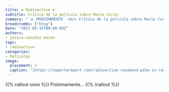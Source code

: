 ```yaml
---
title: ☢️ Radioactive ☢️
subtitle: Crítica de la película sobre Marie Curie
summary: "`🔜 PRÓXIMAMENTE` <br> Crítica de la película sobre Marie Curie."
breadcrumbs: ["blog"]
date: "2021-03-15T00:00:00Z"
authors:
- jesica-sanchez-mazon
tags:
- radioactive
categories:
- Películas
image:
  placement: 3
  caption: "[https://saportareport.com/radioactive-rosamund-pike-is-radiant-in-role-of-madame-curie-2/columnists/eleanor/](https://saportareport.com/radioactive-rosamund-pike-is-radiant-in-role-of-madame-curie-2/columnists/eleanor/)"
---
```


{{% callout soon %}}
Próximamente...
{{% /callout %}}